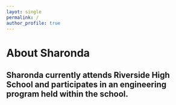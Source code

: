 ```yaml
---
layot: single
permalink: /
author_profile: true
---
```


# About Sharonda

## Sharonda currently attends Riverside High School and participates in an engineering program held within the school.
